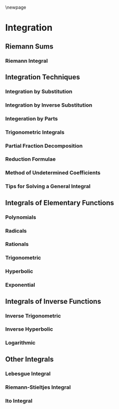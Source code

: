 \newpage

# Integration

## Riemann Sums

### Riemann Integral

## Integration Techniques

### Integration by Substitution

### Integration by Inverse Substitution

### Integeration by Parts

### Trigonometric Integrals

### Partial Fraction Decomposition

### Reduction Formulae

### Method of Undetermined Coefficients

### Tips for Solving a General Integral

## Integrals of Elementary Functions

### Polynomials

### Radicals

### Rationals

### Trigonometric

### Hyperbolic

### Exponential

## Integrals of Inverse Functions

### Inverse Trigonometric

### Inverse Hyperbolic

### Logarithmic

## Other Integrals

### Lebesgue Integral

### Riemann-Stieltjes Integral

### Ito Integral